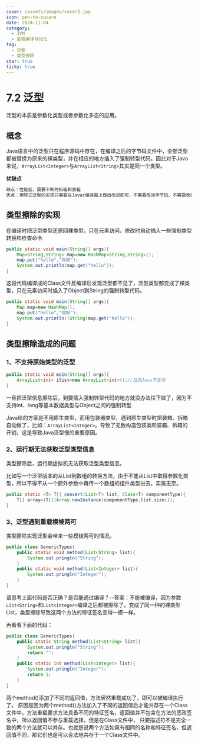 ```yaml
---
cover: /assets/images/cover2.jpg
icon: pen-to-square
date: 2024-11-04
category:
  - JVM
  - 前端编译与优化
tag:
  - 泛型
  - 类型擦除
star: true
ticky: true
---
```

# 7.2 泛型

泛型的本质是参数化类型或者参数化多态的应用。

## 概念

Java语言中的泛型只在程序源码中存在，在编译之后的字节码文件中，全部泛型都被替换为原来的裸类型，并在相应的地方插入了强制转型代码。因此对于Java来说，`ArrayList<Integer>`与`ArrayList<String>`其实是同一个类型。

**优缺点**

```java
缺点：性能低，需要不断的拆箱和装箱
优点：擦除式泛型的实现只需要在Javac编译器上做出改进即可，不需要改动字节码、不需要改动虚拟机，保证了和之前版本的兼容性。
```

## 类型擦除的实现

在编译时把泛型类型还原回裸类型，只在元素访问、修改时自动插入一些强制类型转换和检查命令

```java
public static void main(String[] args){
  	Map<String,String> map=new HashMap<String,String>();
    map.put("hello","你好");
    System.out.println(map.get("hello"));
}
```

这段代码编译成的Class文件反编译后发现泛型都不见了，泛型类型都变成了裸类型，只在元素访问时插入了Object到String的强制转型代码。

```java
public static void main(String[] args){
  	Map map=new HashMap();
    map.put("hello","你好");
    System.out.println((String)map.get("hello"));
}
```

## 类型擦除造成的问题

### 1、不支持原始类型的泛型

```java
public static void main(String[] args){
    ArrayList<int> ilist=new ArrayList<int>();//目前Java不支持
}
```

一旦把泛型信息擦除后，到要插入强制转型代码的地方就没办法往下做了，因为不支持int、long等基本数据类型与Object之间的强制转型

Java给的方案是不用原生类型，而用包装器类型，遇到原生类型时把装箱、拆箱自动做了，比如：`ArrayList<Integer>`。导致了无数构造包装类和装箱、拆箱的开销，这是导致Java泛型慢的重要原因。

### 2、运行期无法获取泛型类型信息

类型擦除后，运行期虚拟机无法获取泛型类型信息。

比如写一个泛型版本的从List到数组的转换方法，由于不能从List中取得参数化类型，所以不得不从一个额外参数中再传一个数组的组件类型进去，实属无奈。

```java
public static <T> T[] convert(List<T> list, Class<T> componentType){
    T[] array=(T[])Array.newInstance(componentType,list.size());
}
```

### 3、泛型遇到重载模棱两可

类型擦除实现泛型会带来一些模棱两可的情况。

```java
public class GenericTypes{
    public static void method(List<String> list){
        System.out.pringln("String");
    }
    public static void method(List<Integer> list){
        System.out.pringln("Integer");
    }
}
```

请思考上面代码是否正确？是否能通过编译？--答案：不能被编译，因为参数`List<String>`和`List<Integer>`编译之后都被擦除了，变成了同一种的裸类型List，类型擦除导致这两个方法的特征签名变得一模一样。

再看看下面的代码：

```java
public class GenericTypes{
    public static String method(List<String> list){
        System.out.pringln("String");
        return "";
    }
    public static int method(List<Integer> list){
        System.out.pringln("Integer");
        return 1;
    }
}
```

两个method()添加了不同的返回值，方法居然重载成功了，即可以被编译执行了。
原因是因为两个method()方法加入了不同的返回值后才能共存在一个Class文件中。方法重载要求方法具备不同的特征签名，返回值并不包含在方法的恶政签名中，所以返回值不参与重载选择，但是在Class文件中， 只要描述符不是完全一致的两个方法就可以共存。也就是说两个方法如果有相同的名称和特征签名，但返回值不同，那它们也是可以合法地共存于一个Class文件中。









